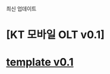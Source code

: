 최신 업데이트

# [KT 모바일 OLT v0.1] 

# [template v0.1](https://drive.google.com/file/d/1wwi0Cf6rrgpBx4_HIhDSQbqSkcEH-GdZ/view?usp=sharing)  
